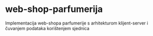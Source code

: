 # web-shop-parfumerija
Implementacija web-shopa parfumerije s arhitekturom klijent-server i čuvanjem podataka korištenjem sjednica

